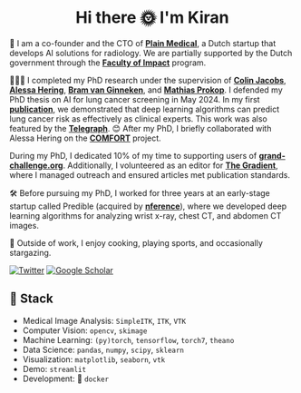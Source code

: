 <!--
**kiranvaidhya/kiranvaidhya** is a ✨ _special_ ✨ repository because its `README.md` (this file) appears on your GitHub profile.

Here are some ideas to get you started:

- 🔭 I’m currently working on ...
- 🌱 I’m currently learning ...
- 👯 I’m looking to collaborate on ...
- 🤔 I’m looking for help with ...
- 💬 Ask me about ...
- 📫 How to reach me: ...
- 😄 Pronouns: ...
- ⚡ Fun fact: ...
-->


<h1 align="center">Hi there 🌞 I'm Kiran </h1>

👋 I am a co-founder and the CTO of [**Plain Medical**](https://www.plain-medical.com), a Dutch startup that develops AI solutions for radiology. We are partially supported by the Dutch government through the [**Faculty of Impact**](https://facultyofimpact.nl/) program.

🧑🏽‍🎓 I completed my PhD research under the supervision of [**Colin Jacobs**](https://www.diagnijmegen.nl/people/colin-jacobs/), [**Alessa Hering**](https://www.diagnijmegen.nl/people/alessa-hering/), [**Bram van Ginneken**](https://www.diagnijmegen.nl/people/bram-van-ginneken/), and [**Mathias Prokop**](https://www.diagnijmegen.nl/people/mathias-prokop/). I defended my PhD thesis on AI for lung cancer screening in May 2024. In my first [**publication**](https://pubs.rsna.org/doi/full/10.1148/radiol.2021204433), we demonstrated that deep learning algorithms can predict lung cancer risk as effectively as clinical experts. This work was also featured by the **[Telegraph](https://www.telegraph.co.uk/news/2021/05/18/artificial-intelligence-just-good-picking-lung-cancer-doctors/)**. 😊 After my PhD, I briefly collaborated with Alessa Hering on the [**COMFORT**](https://comfort-ai.eu/) project.

During my PhD, I dedicated 10% of my time to supporting users of [**grand-challenge.org**](https://grand-challenge.org). Additionally, I volunteered as an editor for [**The Gradient**](https://www.thegradient.pub), where I managed outreach and ensured articles met publication standards.

🛠️ Before pursuing my PhD, I worked for three years at an early-stage startup called Predible (acquired by [**nference**](https://nference.com)), where we developed deep learning algorithms for analyzing wrist x-ray, chest CT, and abdomen CT images.

💙 Outside of work, I enjoy cooking, playing sports, and occasionally stargazing.

<a href="https://twitter.com/kiranvaidhya93" target="_blank"><img alt="Twitter" src="https://img.shields.io/badge/twitter-%231DA1F2.svg?&style=for-the-badge&logo=twitter&logoColor=white" /></a>
<a href="https://www.linkedin.com/in/kiran-vaidhya-venkadesh-2bb63aa8/" target="_blank"><img alt="Google Scholar" src="https://img.shields.io/badge/linkedin-%230077B5.svg?&style=for-the-badge&logo=linkedin&logoColor=white" /></a>

## 🔨 Stack 

- Medical Image Analysis: `SimpleITK`, `ITK`, `VTK`
- Computer Vision: `opencv`, `skimage`
- Machine Learning: `(py)torch`, `tensorflow`, `torch7`, `theano`
- Data Science: `pandas`, `numpy`, `scipy`, `sklearn`
- Visualization: `matplotlib`, `seaborn`, `vtk`
- Demo: `streamlit`
- Development: 🐋 `docker`
